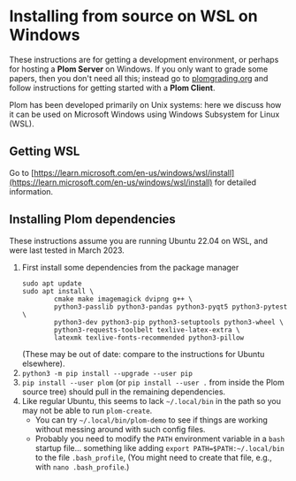 <!--
__copyright__ = "Copyright (C) 2021-2023 Colin B. Macdonald"
__copyright__ = "Copyright (C) 2021 Jalal Khouhak"
__license__ = "AGPL-3.0-or-later"
 -->

Installing from source on WSL on Windows
========================================

These instructions are for getting a development environment, or perhaps for hosting a **Plom Server** on Windows.
If you only want to grade some papers, then you don't need all this; instead
go to [plomgrading.org](https://plomgrading.org) and follow instructions for
getting started with a **Plom Client**.

Plom has been developed primarily on Unix systems: here we discuss how it
can be used on Microsoft Windows using Windows Subsystem for Linux (WSL).


## Getting WSL

Go to [https://learn.microsoft.com/en-us/windows/wsl/install](https://learn.microsoft.com/en-us/windows/wsl/install)
for detailed information.


## Installing Plom dependencies

These instructions assume you are running Ubuntu 22.04 on WSL,
and were last tested in March 2023.

1.  First install some dependencies from the package manager
    ```
    sudo apt update
    sudo apt install \
            cmake make imagemagick dvipng g++ \
            python3-passlib python3-pandas python3-pyqt5 python3-pytest \
            python3-dev python3-pip python3-setuptools python3-wheel \
            python3-requests-toolbelt texlive-latex-extra \
            latexmk texlive-fonts-recommended python3-pillow
    ```
    (These may be out of date: compare to the instructions for Ubuntu elsewhere).
2.  `python3 -m pip install --upgrade --user pip`
3.  `pip install --user plom` (or `pip install --user .` from inside
    the Plom source tree) should pull in the remaining dependencies.
4.  Like regular Ubuntu, this seems to lack `~/.local/bin` in the path so
    you may not be able to run `plom-create`.
      - You can try `~/.local/bin/plom-demo` to see if things are working
        without messing around with such config files.
      - Probably you need to modify the `PATH` environment variable in a
        `bash` startup file... something like adding
        `export PATH=$PATH:~/.local/bin` to the file `.bash_profile`,
        (You might need to create that file, e.g., with `nano .bash_profile`.)
